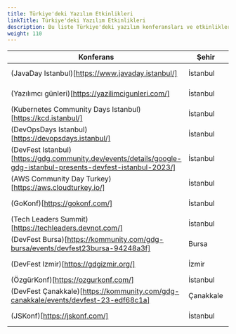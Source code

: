 ```yaml
---
title: Türkiye'deki Yazılım Etkinlikleri
linkTitle: Türkiye'deki Yazılım Etkinlikleri
description: Bu liste Türkiye'deki yazılım konferansları ve etkinlikleri hakkında bilgi içermektedir
weight: 110
---
```


| **Konferans**                                                                                                    | **Şehir** | **Tema**                |
|------------------------------------------------------------------------------------------------------------------|-----------|-------------------------|
| (JavaDay Istanbul)[https://www.javaday.istanbul/]                                                                | İstanbul  | Java dili ve ekosistemi |
| (Yazılımcı günleri)[https://yazilimcigunleri.com/]                                                               | İstanbul  | Genel yazılım           |
| (Kubernetes Community Days Istanbul)[https://kcd.istanbul/]                                                      | İstanbul  | Cloud native            |
| (DevOpsDays Istanbul)[https://devopsdays.istanbul/]                                                              | İstanbul  | DevOps                  |
| (DevFest Istanbul)[https://gdg.community.dev/events/details/google-gdg-istanbul-presents-devfest-istanbul-2023/] | İstanbul  | Google teknolojileri    |
| (AWS Community Day Turkey)[https://aws.cloudturkey.io/]                                                          | İstanbul  | AWS teknolojileri       |
| (GoKonf)[https://gokonf.com/]                                                                                    | İstanbul  | Go dili ve ekosistemi   |
| (Tech Leaders Summit)[https://techleaders.devnot.com/]                                                           | İstanbul  | Genel yazılım           |
| (DevFest Bursa)[https://kommunity.com/gdg-bursa/events/devfest23bursa-94248a3f]                                  | Bursa     | Google teknolojileri    |
| (DevFest Izmir)[https://gdgizmir.org/]                                                                           | İzmir     | Google teknolojileri    |
| (ÖzgürKonf)[https://ozgurkonf.com/]                                                                              | İstanbul  | Web3                    |
| (DevFest Çanakkale)[https://kommunity.com/gdg-canakkale/events/devfest-23-edf68c1a]                              | Çanakkale | Google teknolojileri    |
| (JSKonf)[https://jskonf.com/]                                                                                    | İstanbul  | Javascript ekosistemi   |

